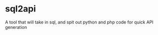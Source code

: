 sql2api
=======

A tool that will take in sql, and spit out python and php code for quick API generation
